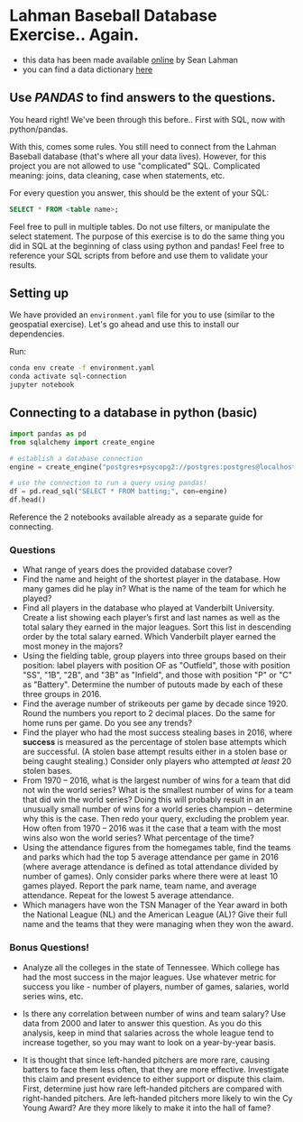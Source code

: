 # Lahman Baseball Database Exercise.. Again.
- this data has been made available [online](http://www.seanlahman.com/baseball-archive/statistics/) by Sean Lahman
- you can find a data dictionary [here](http://www.seanlahman.com/files/database/readme2016.txt)

## Use _PANDAS_ to find answers to the questions.
You heard right!
We've been through this before..
First with SQL, now with python/pandas.

With this, comes some rules.
You still need to connect from the Lahman Baseball database (that's where all your data lives).
However, for this project you are not allowed to use "complicated" SQL.
Complicated meaning: joins, data cleaning, case when statements, etc.

For every question you answer, this should be the extent of your SQL:
```sql
SELECT * FROM <table name>;
```

Feel free to pull in multiple tables.
Do not use filters, or manipulate the select statement.
The purpose of this exercise is to do the same thing you did in SQL at the beginning of class using python and pandas! Feel free to reference your SQL scripts from before and use them to validate your results.

## Setting up

We have provided an `environment.yaml` file for you to use (similar to the geospatial exercise).
Let's go ahead and use this to install our dependencies.

Run:
```bash
conda env create -f environment.yaml
conda activate sql-connection
jupyter notebook
```

## Connecting to a database in python (basic)

```python
import pandas as pd
from sqlalchemy import create_engine

# establish a database connection
engine = create_engine("postgres+psycopg2://postgres:postgres@localhost:5432/LahmanBaseball")

# use the connection to run a query using pandas!
df = pd.read_sql("SELECT * FROM batting;", con=engine)
df.head()
```

Reference the 2 notebooks available already as a separate guide for connecting.

### Questions

* What range of years does the provided database cover?
* Find the name and height of the shortest player in the database.
How many games did he play in?
What is the name of the team for which he played?
* Find all players in the database who played at Vanderbilt University.
Create a list showing each player’s first and last names as well as the total salary they earned in the major leagues.
Sort this list in descending order by the total salary earned.
Which Vanderbilt player earned the most money in the majors?
* Using the fielding table, group players into three groups based on their position: label players with position OF as "Outfield", those with position "SS", "1B", "2B", and "3B" as "Infield", and those with position "P" or "C" as "Battery".
Determine the number of putouts made by each of these three groups in 2016.
* Find the average number of strikeouts per game by decade since 1920.
Round the numbers you report to 2 decimal places.
Do the same for home runs per game.
Do you see any trends?
* Find the player who had the most success stealing bases in 2016, where __success__ is measured as the percentage of stolen base attempts which are successful.
(A stolen base attempt results either in a stolen base or being caught stealing.)
Consider only players who attempted _at least_ 20 stolen bases.
* From 1970 – 2016, what is the largest number of wins for a team that did not win the world series?
What is the smallest number of wins for a team that did win the world series?
Doing this will probably result in an unusually small number of wins for a world series champion – determine why this is the case.
Then redo your query, excluding the problem year.
How often from 1970 – 2016 was it the case that a team with the most wins also won the world series?
What percentage of the time?
* Using the attendance figures from the homegames table, find the teams and parks which had the top 5 average attendance per game in 2016 (where average attendance is defined as total attendance divided by number of games). Only consider parks where there were at least 10 games played. Report the park name, team name, and average attendance. Repeat for the lowest 5 average attendance.
* Which managers have won the TSN Manager of the Year award in both the National League (NL) and the American League (AL)?
Give their full name and the teams that they were managing when they won the award.

### Bonus Questions!
* Analyze all the colleges in the state of Tennessee.
Which college has had the most success in the major leagues.
Use whatever metric for success you like - number of players, number of games, salaries, world series wins, etc.

* Is there any correlation between number of wins and team salary?
Use data from 2000 and later to answer this question.
As you do this analysis, keep in mind that salaries across the whole league tend to increase together, so you may want to look on a year-by-year basis.

* It is thought that since left-handed pitchers are more rare, causing batters to face them less often, that they are more effective.
Investigate this claim and present evidence to either support or dispute this claim.
First, determine just how rare left-handed pitchers are compared with right-handed pitchers.
Are left-handed pitchers more likely to win the Cy Young Award?
Are they more likely to make it into the hall of fame?
